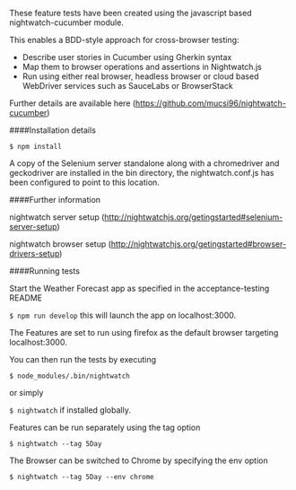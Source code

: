 These feature tests have been created using the javascript based nightwatch-cucumber module.

This enables a BDD-style approach for cross-browser testing:

* Describe user stories in Cucumber using Gherkin syntax
* Map them to browser operations and assertions in Nightwatch.js
* Run using either real browser, headless browser or cloud based WebDriver services such as SauceLabs or BrowserStack

Further details are available here (https://github.com/mucsi96/nightwatch-cucumber)


####Installation details

`$ npm install`

A copy of the Selenium server standalone along with a chromedriver and geckodriver are installed in the bin directory,
the nightwatch.conf.js has been configured to point to this location.

####Further information

nightwatch server setup (http://nightwatchjs.org/getingstarted#selenium-server-setup)

nightwatch browser setup (http://nightwatchjs.org/getingstarted#browser-drivers-setup)


####Running tests

Start the Weather Forecast app as specified in the acceptance-testing README

`$ npm run develop` this will launch the app on localhost:3000.


The Features are set to run using firefox as the default browser targeting localhost:3000.


You can then run the tests by executing

`$ node_modules/.bin/nightwatch`

or simply

`$ nightwatch` if installed globally.


Features can be run separately using the tag option

`$ nightwatch --tag 5Day`

The Browser can be switched to Chrome by specifying the env option

`$ nightwatch --tag 5Day --env chrome`
